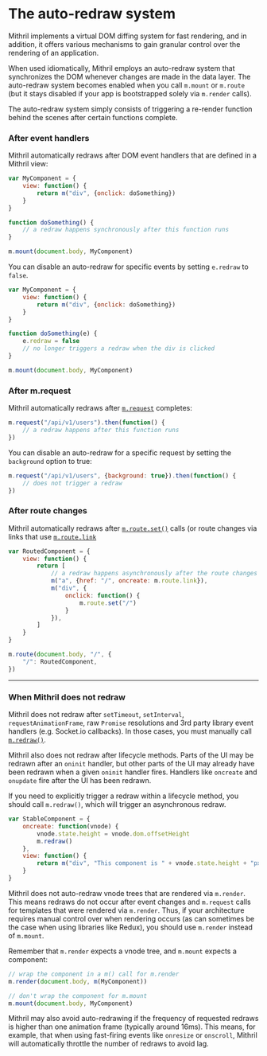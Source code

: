 # The auto-redraw system

Mithril implements a virtual DOM diffing system for fast rendering, and in addition, it offers various mechanisms to gain granular control over the rendering of an application.

When used idiomatically, Mithril employs an auto-redraw system that synchronizes the DOM whenever changes are made in the data layer. The auto-redraw system becomes enabled when you call `m.mount` or `m.route` (but it stays disabled if your app is bootstrapped solely via `m.render` calls).

The auto-redraw system simply consists of triggering a re-render function behind the scenes after certain functions complete.

### After event handlers

Mithril automatically redraws after DOM event handlers that are defined in a Mithril view:

```javascript
var MyComponent = {
	view: function() {
		return m("div", {onclick: doSomething})
	}
}

function doSomething() {
	// a redraw happens synchronously after this function runs
}

m.mount(document.body, MyComponent)
```

You can disable an auto-redraw for specific events by setting `e.redraw` to `false`.

```javascript
var MyComponent = {
	view: function() {
		return m("div", {onclick: doSomething})
	}
}

function doSomething(e) {
	e.redraw = false
	// no longer triggers a redraw when the div is clicked
}

m.mount(document.body, MyComponent)
```


### After m.request

Mithril automatically redraws after [`m.request`](request.md) completes:

```javascript
m.request("/api/v1/users").then(function() {
	// a redraw happens after this function runs
})
```

You can disable an auto-redraw for a specific request by setting the `background` option to true:

```javascript
m.request("/api/v1/users", {background: true}).then(function() {
	// does not trigger a redraw
})
```


### After route changes

Mithril automatically redraws after [`m.route.set()`](route.md#mrouteset) calls (or route changes via links that use [`m.route.link`](route.md#mroutelink)

```javascript
var RoutedComponent = {
	view: function() {
		return [
			// a redraw happens asynchronously after the route changes
			m("a", {href: "/", oncreate: m.route.link}),
			m("div", {
				onclick: function() {
					m.route.set("/")
				}
			}),
		]
	}
}

m.route(document.body, "/", {
	"/": RoutedComponent,
})
```

---

### When Mithril does not redraw

Mithril does not redraw after `setTimeout`, `setInterval`, `requestAnimationFrame`, raw `Promise` resolutions and 3rd party library event handlers (e.g. Socket.io callbacks). In those cases, you must manually call [`m.redraw()`](redraw.md).

Mithril also does not redraw after lifecycle methods. Parts of the UI may be redrawn after an `oninit` handler, but other parts of the UI may already have been redrawn when a given `oninit` handler fires. Handlers like `oncreate` and `onupdate` fire after the UI has been redrawn.

If you need to explicitly trigger a redraw within a lifecycle method, you should call `m.redraw()`, which will trigger an asynchronous redraw.

```javascript
var StableComponent = {
	oncreate: function(vnode) {
		vnode.state.height = vnode.dom.offsetHeight
		m.redraw()
	},
	view: function() {
		return m("div", "This component is " + vnode.state.height + "px tall")
	}
}
```

Mithril does not auto-redraw vnode trees that are rendered via `m.render`. This means redraws do not occur after event changes and `m.request` calls for templates that were rendered via `m.render`. Thus, if your architecture requires manual control over when rendering occurs (as can sometimes be the case when using libraries like Redux), you should use `m.render` instead of `m.mount`.

Remember that `m.render` expects a vnode tree, and `m.mount` expects a component:

```javascript
// wrap the component in a m() call for m.render
m.render(document.body, m(MyComponent))

// don't wrap the component for m.mount
m.mount(document.body, MyComponent)
```

Mithril may also avoid auto-redrawing if the frequency of requested redraws is higher than one animation frame (typically around 16ms). This means, for example, that when using fast-firing events like `onresize` or `onscroll`, Mithril will automatically throttle the number of redraws to avoid lag.
